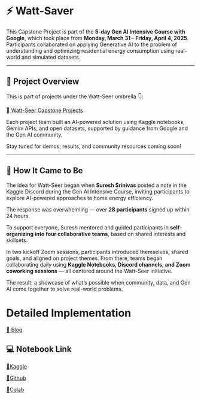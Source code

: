 
# ⚡ Watt-Saver

This Capstone Project is part of the **5-day Gen AI Intensive Course with Google**, which took place from **Monday, March 31 – Friday, April 4, 2025**.  
Participants collaborated on applying Generative AI to the problem of understanding and optimizing residential energy consumption using real-world and simulated datasets.

---

## 🧠 Project Overview

This is part of projects under the Watt-Seer umbrella 👇:

[🔗 Watt-Seer Capstone Projects](https://suresh-srinivas.github.io/Watt-Seer-Blog-Gen-AI-Intensive-Course-Capstone-2025Q1/)

Each project team built an AI-powered solution using Kaggle notebooks, Gemini APIs, and open datasets, supported by guidance from Google and the Gen AI community.

Stay tuned for demos, results, and community resources coming soon!


---

## 📖 How It Came to Be

The idea for Watt-Seer began when **Suresh Srinivas** posted a note in the Kaggle Discord during the Gen AI Intensive Course, inviting participants to explore AI-powered approaches to home energy efficiency.

The response was overwhelming — over **28 participants** signed up within 24 hours.

To support everyone, Suresh mentored and guided participants in **self-organizing into four collaborative teams**, based on shared interests and skillsets.

In two kickoff Zoom sessions, participants introduced themselves, shared goals, and aligned on project themes. From there, teams began collaborating daily using **Kaggle Notebooks, Discord channels, and Zoom coworking sessions** — all centered around the Watt-Seer initiative.

The result: a showcase of what’s possible when community, data, and Gen AI come together to solve real-world problems.


# Detailed Implementation
[🔗 Blog](https://jimkw1kx.github.io/blog/2015/04/20/kaggle.html)

## 💻 Notebook Link

[🔗Kaggle](https://www.kaggle.com/code/jimkwikx/jim-watt-saver-personalized-energy)

[🔗Github](/Notebook/watt-saver-personalized-energy-jim.ipynb) 

[🔗Colab](https://colab.research.google.com/drive/1_r5exsc9STtdv8GOyd5xIvDEgD5Q04iW?usp=sharing)   